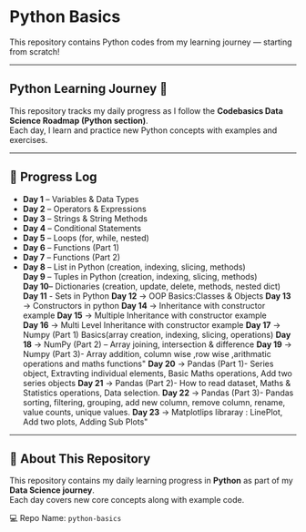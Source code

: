 # Python Basics

This repository contains Python codes from my learning journey — starting from scratch!

---

## Python Learning Journey 🚀

This repository tracks my daily progress as I follow the **Codebasics Data Science Roadmap (Python section)**.  
Each day, I learn and practice new Python concepts with examples and exercises.

---

## 📅 Progress Log

- **Day 1** – Variables & Data Types  
- **Day 2** – Operators & Expressions  
- **Day 3** – Strings & String Methods
- **Day 4** – Conditional Statements  
- **Day 5** – Loops (for, while, nested)        
- **Day 6** – Functions (Part 1)  
- **Day 7** – Functions (Part 2)  
- **Day 8** – List in Python (creation, indexing, slicing, methods)  
  **Day 9** – Tuples in Python (creation, indexing, slicing, methods)  
  **Day 10**– Dictionaries (creation, update, delete, methods, nested dict)
  **Day 11** - Sets in Python
  **Day 12** → OOP Basics:Classes & Objects
  **Day 13** → Constructors in python
  **Day 14** → Inheritance with constructor example
  **Day 15** → Multiple Inheritance with constructor example  
  **Day 16** → Multi Level Inheritance with constructor example 
  **Day 17** → Numpy (Part 1) Basics(array creation, indexing, slicing, operations)
  **Day 18** → NumPy (Part 2) – Array joining, intersection & difference
  **Day 19** → Numpy (Part 3)- Array addition, column wise ,row wise ,arithmatic operations and maths functions"
  **Day 20** → Pandas (Part 1)- Series object, Extravting individual elements, Basic Maths operations, Add two series objects
  **Day 21** → Pandas (Part 2)- How to read dataset, Maths & Statistics operations, Data selection.
  **Day 22** → Pandas (Part 3)- Pandas sorting, filtering, grouping, add new column, remove column, rename, value counts, unique values.
  **Day 23** → Matplotlips libraray : LinePlot, Add two plots, Adding Sub Plots" 
---

## 📂 About This Repository

This repository contains my daily learning progress in **Python** as part of my **Data Science journey**.  
Each day covers new core concepts along with example code.

💻 Repo Name: `python-basics`

